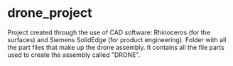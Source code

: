 # drone_project


Project created through the use of CAD software: Rhinoceros (for the surfaces) and Siemens SolidEdge (for product engineering). Folder with all the part files that make up the drone assembly.
It contains all the file parts used to create the assembly called "DRONE".

